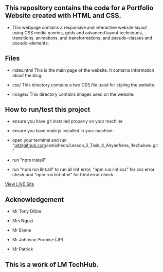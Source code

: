 ## This repository contains the code for a Portfolio Website created with HTML and CSS.
- This webpage contains a responsive and interactive website layout using CSS media queries, grids and advanced layout techniques, transitions, animations, and transformations, and pseudo-classes and pseudo-elements.

## Files
- index.html This is the main page of the website. It contains information about the blog.

- css/ This directory contains a two CSS file used for styling the website.

- Images/ This directory contains images used on the website.

## How to run/test this project

- ensure you have git installed properly on your machine

- ensure you have node js installed in your machine

- open your terminal and run "git@github.com:iamipheco/Lesson_3_Task_4_Anyaefiena_Ifechukwu.git"

- run "npm install"

- run "npm run lint:all" to run all lint error, "npm run lint:css" for css error check and "npm run lint:html" for html error check

[View LIVE Site](https://iamipheco.github.io/Lesson_3_Task_6_Anyaefiena_Ifechukwu/)

## Acknowledgement

- Mr Tony Dilibe

- Mrs Ngozi

- Mr Ekene

- Mr Johnson Promise (JP)

- Mr Patrick


## This is a work of LM TechHub.